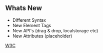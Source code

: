 ## Whats New

- Different Syntax
- New Element Tags
- New API's (drag & drop, localstorage etc)
- New Attributes (placeholder)

[W3C](http://www.w3.org/TR/html5-diff/)